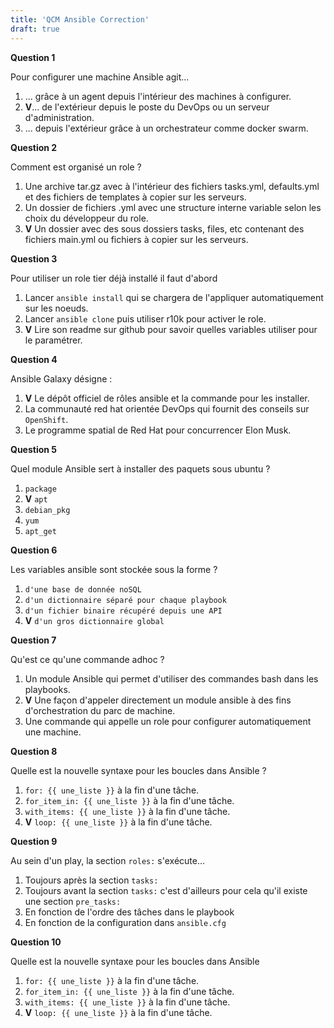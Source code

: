 ```yaml
---
title: 'QCM Ansible Correction'
draft: true
---
```



**Question 1**

Pour configurer une machine Ansible agit...

1. ... grâce à un agent depuis l'intérieur des machines à configurer.
2. **V**... de l'extérieur depuis le poste du DevOps ou un serveur d'administration.
3. ... depuis l'extérieur grâce à un orchestrateur comme docker swarm.

**Question 2**

Comment est organisé un role ?

1. Une archive tar.gz avec à l'intérieur des fichiers tasks.yml, defaults.yml et des fichiers de templates à copier sur les serveurs.
1. Un dossier de fichiers .yml avec une structure interne variable selon les choix du développeur du role.
1. **V** Un dossier avec des sous dossiers tasks, files, etc contenant des fichiers main.yml ou fichiers à copier sur les serveurs.

**Question 3**

Pour utiliser un role tier déjà installé il faut d'abord

1. Lancer `ansible install` qui se chargera de l'appliquer automatiquement sur les noeuds.
1. Lancer `ansible clone` puis utiliser r10k pour activer le role.
1. **V** Lire son readme sur github pour savoir quelles variables utiliser pour le paramétrer.

**Question 4**

Ansible Galaxy désigne :

1. **V** Le dépôt officiel de rôles ansible et la commande pour les installer.
1. La communauté red hat orientée DevOps qui fournit des conseils sur `OpenShift`.
1. Le programme spatial de Red Hat pour concurrencer Elon Musk.

**Question 5**

Quel module Ansible sert à installer des paquets sous ubuntu ?

1. `package`
1. **V** `apt`
1. `debian_pkg`
1. `yum`
1. `apt_get`

**Question 6**

Les variables ansible sont stockée sous la forme ?

1. `d'une base de donnée noSQL`
1. `d'un dictionnaire séparé pour chaque playbook`
1. `d'un fichier binaire récupéré depuis une API`
1. **V** `d'un gros dictionnaire global`

**Question 7**

Qu'est ce qu'une commande adhoc ?

1. Un module Ansible qui permet d'utiliser des commandes bash dans les playbooks.
2. **V** Une façon d'appeler directement un module ansible à des fins d'orchestration du parc de machine.
3. Une commande qui appelle un role pour configurer automatiquement une machine.

**Question 8**

Quelle est la nouvelle syntaxe pour les boucles dans Ansible ?

1. `for: {{ une_liste }}` à la fin d'une tâche.
1. `for_item_in: {{ une_liste }}` à la fin d'une tâche.
1. `with_items: {{ une_liste }}` à la fin d'une tâche.
1. **V** `loop: {{ une_liste }}` à la fin d'une tâche.

**Question 9**

Au sein d'un play, la section `roles:` s'exécute...

1. Toujours après la section `tasks:`
1. Toujours avant la section `tasks:` c'est d'ailleurs pour cela qu'il existe une section `pre_tasks:`
1. En fonction de l'ordre des tâches dans le playbook
2. En fonction de la configuration dans `ansible.cfg`

**Question 10**

Quelle est la nouvelle syntaxe pour les boucles dans Ansible

1. `for: {{ une_liste }}` à la fin d'une tâche.
1. `for_item_in: {{ une_liste }}` à la fin d'une tâche.
1. `with_items: {{ une_liste }}` à la fin d'une tâche.
1. **V** `loop: {{ une_liste }}` à la fin d'une tâche.